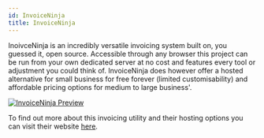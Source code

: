 ```yaml
---
id: InvoiceNinja
title: InvoiceNinja
---
```


InoivceNinja is an incredibly versatile invoicing system built on, you guessed it, open source. Accessible through any browser this project can be run from your own dedicated server at no cost and features every tool or adjustment you could think of. InvoiceNinja does however offer a hosted alternative for small business for free forever (limited customisability) and affordable pricing options for medium to large business'. 

[<img alt="InvoiceNinja Preview" src="/img/InvoiceNinja.png" />](https://www.invoiceninja.com/)

To find out more about this invoicing utility and their hosting options you can visit their website [here](https://www.invoiceninja.com/).
